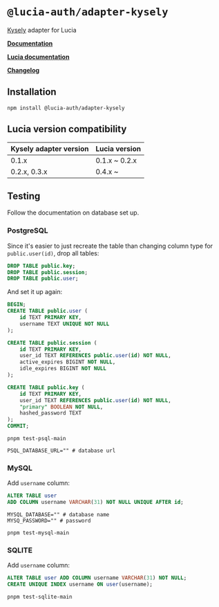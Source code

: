 # `@lucia-auth/adapter-kysely`

[Kysely](https://github.com/koskimas/kysely) adapter for Lucia

**[Documentation](https://lucia-auth.vercel.app/learn/adapters/kysely)**

**[Lucia documentation](https://lucia-auth.vercel.app)**

**[Changelog](https://github.com/pilcrowOnPaper/lucia-auth/blob/main/packages/adapter-kysely/CHANGELOG.md)**

## Installation

```
npm install @lucia-auth/adapter-kysely
```

## Lucia version compatibility

| Kysely adapter version | Lucia version |
| ---------------------- | ------------- |
| 0.1.x                  | 0.1.x ~ 0.2.x |
| 0.2.x, 0.3.x           | 0.4.x ~       |

## Testing

Follow the documentation on database set up.

### PostgreSQL

Since it's easier to just recreate the table than changing column type for `public.user(id)`, drop all tables:

```sql
DROP TABLE public.key;
DROP TABLE public.session;
DROP TABLE public.user;
```

And set it up again:

```sql
BEGIN;
CREATE TABLE public.user (
	id TEXT PRIMARY KEY,
    username TEXT UNIQUE NOT NULL
);

CREATE TABLE public.session (
  	id TEXT PRIMARY KEY,
	user_id TEXT REFERENCES public.user(id) NOT NULL,
	active_expires BIGINT NOT NULL,
	idle_expires BIGINT NOT NULL
);

CREATE TABLE public.key (
  	id TEXT PRIMARY KEY,
	user_id TEXT REFERENCES public.user(id) NOT NULL,
	"primary" BOOLEAN NOT NULL,
    hashed_password TEXT
);
COMMIT;
```

```
pnpm test-psql-main
```

```shell
PSQL_DATABASE_URL="" # database url
```

### MySQL

Add `username` column:

```sql
ALTER TABLE user
ADD COLUMN username VARCHAR(31) NOT NULL UNIQUE AFTER id;
```

```shell
MYSQL_DATABASE="" # database name
MYSQ_PASSWORD="" # password
```

```
pnpm test-mysql-main
```

### SQLITE

Add `username` column:

```sql
ALTER TABLE user ADD COLUMN username VARCHAR(31) NOT NULL;
CREATE UNIQUE INDEX username ON user(username);
```

```
pnpm test-sqlite-main
```
